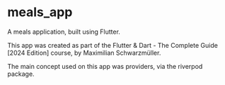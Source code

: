 # meals_app

A meals application, built using Flutter.

This app was created as part of the Flutter & Dart - The Complete Guide [2024 Edition] course, by Maximilian Schwarzmüller.

The main concept used on this app was providers, via the riverpod package.